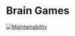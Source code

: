# Brain Games

[![Maintainability](https://api.codeclimate.com/v1/badges/15c2db2b35a47e244417/maintainability)](https://codeclimate.com/github/vinnityom/project-lvl1-s450/maintainability)